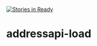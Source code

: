 [![Stories in Ready](https://badge.waffle.io/codeforkansascity/addressapi-load.png?label=ready&title=Ready)](https://waffle.io/codeforkansascity/addressapi-load)
# addressapi-load